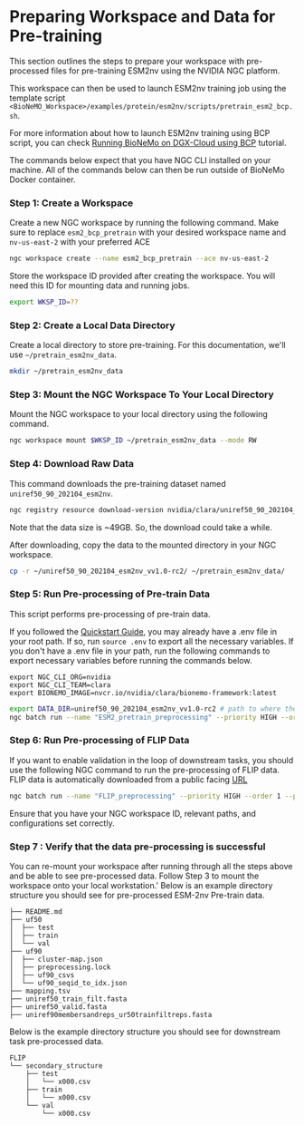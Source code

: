 
# Preparing Workspace and Data for Pre-training

This section outlines the steps to prepare your workspace with pre-processed files for pre-training ESM2nv using the NVIDIA NGC platform. 

This workspace can then be used to launch ESM2nv training job using the template script `<BioNeMO_Workspace>/examples/protein/esm2nv/scripts/pretrain_esm2_bcp.sh`. 

For more information about how to launch ESM2nv training using BCP script, you can check [Running BioNeMo on DGX-Cloud using BCP](./bcp-specific-commands-fw.md) tutorial.

The commands below expect that you have NGC CLI installed on your machine. All of the commands below can then be run outside of BioNeMo Docker container.

### Step 1: Create a Workspace
Create a new NGC workspace by running the following command. Make sure to replace `esm2_bcp_pretrain` with your desired workspace name and `nv-us-east-2` with your preferred ACE
```bash
ngc workspace create --name esm2_bcp_pretrain --ace nv-us-east-2
```

Store the workspace ID provided after creating the workspace. You will need this ID for mounting data and running jobs.

```bash
export WKSP_ID=??
```

### Step 2: Create a Local Data Directory
Create a local directory to store pre-training. For this documentation, we'll use `~/pretrain_esm2nv_data`.
```bash
mkdir ~/pretrain_esm2nv_data
```
### Step 3: Mount the NGC Workspace To Your Local Directory
Mount the NGC workspace to your local directory using the following command.
```bash
ngc workspace mount $WKSP_ID ~/pretrain_esm2nv_data --mode RW
```

### Step 4: Download Raw Data
This command downloads the pre-training dataset named `uniref50_90_202104_esm2nv`.
```bash
ngc registry resource download-version nvidia/clara/uniref50_90_202104_esm2nv:1.0 --dest ~/
```
Note that the data size is ~49GB. So, the download could take a while.

After downloading, copy the data to the mounted directory in your NGC workspace.
```bash
cp -r ~/uniref50_90_202104_esm2nv_vv1.0-rc2/ ~/pretrain_esm2nv_data/
```

### Step 5: Run Pre-processing of Pre-train Data

This script performs pre-processing of pre-train data.

If you followed the [Quickstart Guide](./quickstart-fw.md), you may already have a .env file in your root path. If so, run `source .env` to export all the necessary variables.
If you don't have a .env file in your path, run the following commands to export necessary variables before running the commands below.

```
export NGC_CLI_ORG=nvidia
export NGC_CLI_TEAM=clara
export BIONEMO_IMAGE=nvcr.io/nvidia/clara/bionemo-framework:latest
```


```bash
export DATA_DIR=uniref50_90_202104_esm2nv_vv1.0-rc2 # path to where the data is inside the mounted workspace. For e.g., if your data is saved under /data/experiments/uniref50_90_202104_esm2nv_vv1.0-rc2 in your workspace, then the DATA_DIR will be experiments/uniref50_90_202104_esm2nv_vv1.0-rc2
ngc batch run --name "ESM2_pretrain_preprocessing" --priority HIGH --order 1 --preempt RUNONCE --min-timeslice 0s --total-runtime 172800s --ace nv-us-east-2 --instance dgxa100.80g.2.norm --commandline "cd /workspace/bionemo/examples/protein/esm2nv/ && python pretrain.py --config-name=pretrain_esm2_650M do_training=False ++model.data.uf50_datapath=/data/${DATA_DIR}/uniref50_train_filt.fasta  ++model.data.uf90_datapath=/data/${DATA_DIR}/uniref90membersandreps_ur50trainfiltreps.fasta   ++model.data.cluster_mapping_tsv=/data/${DATA_DIR}/mapping.tsv  ++model.data.dataset_path=/data/${DATA_DIR}/uf50 ++model.data.uf90.uniref90_path=/data/${DATA_DIR}/uf90" --result /results --image ${BIONEMO_IMAGE} --org ${NGC_CLI_ORG} --team ${NGC_CLI_TEAM} --workspace ${WKSP_ID}:/data:RW --label ml__bionemo
```

### Step 6: Run Pre-processing of FLIP Data
If you want to enable validation in the loop of downstream tasks, you should use the following NGC command to run the pre-processing of FLIP data. FLIP data is automatically downloaded from a public facing [URL](http://data.bioembeddings.com/public/FLIP/fasta/)

```bash
ngc batch run --name "FLIP_preprocessing" --priority HIGH --order 1 --preempt RUNONCE --min-timeslice 0s --total-runtime 172800s --ace nv-us-east-2 --instance dgxa100.80g.2.norm --commandline "cd /workspace/bionemo/examples/protein/downstream && python downstream_sec_str.py do_training=False ++model.data.preprocessed_data_path=/data/FLIP" --result /results --image ${BIONEMO_IMAGE} --org ${NGC_CLI_ORG} --team ${NGC_CLI_TEAM} --workspace ${WKSP_ID}:/data:RW --label ml__bionemo
```
Ensure that you have your NGC workspace ID, relevant paths, and configurations set correctly.

### Step 7 : Verify that the data pre-processing is successful
You can re-mount your workspace after running through all the steps above and be able to see pre-processed data. Follow Step 3 to mount the workspace onto your local workstation.'
Below is an example directory structure you should see for pre-processed ESM-2nv Pre-train data.
```
├── README.md
├── uf50
│  ├── test
│  ├── train
│  └── val
├── uf90
│  ├── cluster-map.json
│  ├── preprocessing.lock
│  ├── uf90_csvs
│  └── uf90_seqid_to_idx.json
├── mapping.tsv
├── uniref50_train_filt.fasta
├── uniref50_valid.fasta
├── uniref90membersandreps_ur50trainfiltreps.fasta
```
Below is the example directory structure you should see for downstream task pre-processed data.
```
FLIP
└── secondary_structure
    ├── test
    │   └── x000.csv
    ├── train
    │   └── x000.csv
    └── val
        └── x000.csv
```

